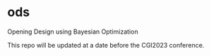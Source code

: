 # ods
Opening Design using Bayesian Optimization

This repo will be updated at a date before the CGI2023 conference.

